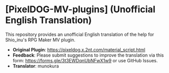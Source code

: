 # [PixelDOG-MV-plugins] (Unofficial English Translation)
This repository provides an unofficial English translation of the help for Shio_inu's RPG Maker MV plugin.
- **Original Plugin**: https://pixeldog.x.2nt.com/material_script.html
- **Feedback**: Please submit suggestions to improve the translation via this form: https://forms.gle/3t3EWDqnUbNFwX1w9 or use GitHub Issues.
- **Translator**: munokura